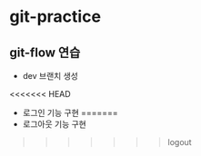 # git-practice

## git-flow 연습

- dev 브랜치 생성

<<<<<<< HEAD
- 로그인 기능 구현
=======
- 로그아웃 기능 구현
>>>>>>> logout
